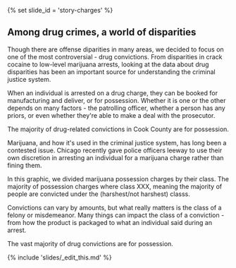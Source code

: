 {% set slide_id = 'story-charges' %}

## Among drug crimes, a world of disparities

Though there are offense diparities in many areas, we decided to focus on one of the most controversial - drug convictions. From disparities in crack cocaine to low-level marijuana arrests, looking at the data about drug disparities has been an important source for understanding the criminal justice system. 

 When an individual is arrested on a drug charge, they can be booked for manufacturing and deliver, or for possession. Whether it is one or the other depends on many factors - the patrolling officer, whether a person has any priors, or even whether they're able to make a deal with the prosecutor. 

 
 <p class="lead"> The majority of drug-related convictions in Cook County are for possession. </p>

Marijuana, and how it's used in the criminal justice system, has long been a contested issue. Chicago recently gave police officers leeway to use their own discretion in arresting an individual for a marijuana charge rather than fining them. 

In this graphic, we divided marijuana possession charges by their class. The majority of possession charges where class XXX, meaning the majority of people are convicted under the (harshest/not harshest) classs.

<div id="drug-charges-class-chart" class="chart"></div>

Convictions can vary by amounts, but what really matters is the class of a felony or misdemeanor. Many things can impact the class of a conviction - from how the product is packaged to what an individual said during an arrest. 

<p class="lead"> The vast majority of drug convictions are for possession. </p>

<div id="drug-charges-type-chart" class="chart"></div>

{% include 'slides/_edit_this.md' %}
